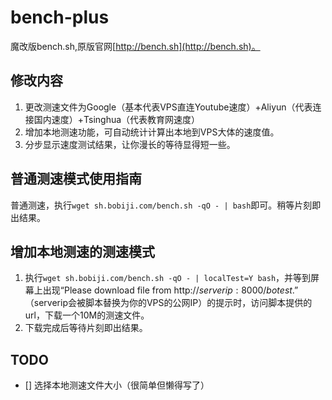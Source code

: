 # bench-plus
魔改版bench.sh,原版官网[http://bench.sh](http://bench.sh)。

## 修改内容
1. 更改测速文件为Google（基本代表VPS直连Youtube速度）+Aliyun（代表连接国内速度）+Tsinghua（代表教育网速度）
2. 增加本地测速功能，可自动统计计算出本地到VPS大体的速度值。
3. 分步显示速度测试结果，让你漫长的等待显得短一些。

## 普通测速模式使用指南
普通测速，执行`wget sh.bobiji.com/bench.sh -qO - | bash`即可。稍等片刻即出结果。

## 增加本地测速的测速模式
1. 执行`wget sh.bobiji.com/bench.sh -qO - | localTest=Y bash`，并等到屏幕上出现“Please download file from http://$serverip:8000/botest.”（$serverip会被脚本替换为你的VPS的公网IP）的提示时，访问脚本提供的url，下载一个10M的测速文件。
2. 下载完成后等待片刻即出结果。

## TODO
 - [] 选择本地测速文件大小（很简单但懒得写了）
